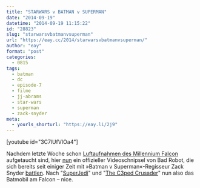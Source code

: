 ```yaml
---
title: "STARWARS v BATMAN v SUPERMAN"
date: "2014-09-19"
datetime: "2014-09-19 11:15:22"
id: "28823"
slug: "starwarsvbatmanvsuperman"
url: "https://eay.cc/2014/starwarsvbatmanvsuperman/"
author: "eay"
format: "post"
categories:
  - 0815
tags:
  - batman
  - dc
  - episode-7
  - filme
  - jj-abrams
  - star-wars
  - superman
  - zack-snyder
meta:
  - yourls_shorturl: "https://eay.li/2j9"
---
```


\[youtube id="3C7lUfVIOa4"\]

Nachdem letzte Woche schon [Luftaufnahmen des Millennium Falcon](http://news.sky.com/story/1333471/millennium-falcon-sighting-shocks-photographer) aufgetaucht sind, hier [nun](https://twitter.com/bad_robot/status/512619394842001408) ein offizieller Videoschnipsel von Bad Robot, die sich bereits seit einiger Zeit mit »Batman v Superman«-Regisseur Zack Snyder [battlen](http://io9.com/j-j-abrams-reveals-his-millennium-falcon-calls-batmob-1636418918). Nach "[SuperJedi](https://twitter.com/ZackSnyder/status/492098319468883968)" und "[The C3ped Crusader](https://twitter.com/bad_robot/status/497763154311385088)" nun also das Batmobil am Falcon – nice.
